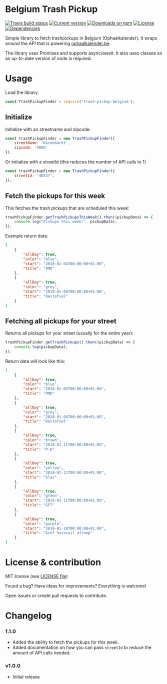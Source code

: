 # Belgium Trash Pickup
[![Travis build status](https://img.shields.io/travis/Savjee/trash-pickup-belgium.svg)](https://travis-ci.org/Savjee/trash-pickup-belgium)
[![Current version](https://img.shields.io/npm/v/trash-pickup-belgium.svg)](https://www.npmjs.com/package/trash-pickup-belgium)
[![Downloads on npm](https://img.shields.io/npm/dt/trash-pickup-belgium.svg)](https://www.npmjs.com/package/trash-pickup-belgium)
[![License](https://img.shields.io/npm/l/trash-pickup-belgium.svg)](/LICENSE)
[![Dependencies](https://img.shields.io/david/savjee/trash-pickup-belgium.svg)](https://www.npmjs.com/package/trash-pickup-belgium)



Simple library to fetch trashpickups in Belgium (Ophaalkalender). It wraps around the API that is powering [ophaalkalender.be](http://www.ophaalkalender.be).

The library uses Promises and supports async/await. It also uses classes so an up-to-date version of node is required.

# Usage
Load the library:
```javascript
const TrashPickupFinder = require('trash-pickup-belgium');
```

## Initialize
Initialize with an streetname and zipcode:
```javascript
const trashPickupFinder = new TrashPickupFinder({
    streetName: 'Korenmarkt',
    zipcode: '9000'
});
```

Or initialize with a streetId (this reduces the number of API calls to 1)
```javascript
const trashPickupFinder = new TrashPickupFinder({
    streetId: '46537',
});
```

## Fetch the pickups for this week
This fetches the trash pickups that are scheduled this week:

```javascript
trashPickupFinder.getTrashPickupsThisWeek().then((pickupData) => {
    console.log("Pickups this week:", pickupData);
});
```

Example return data:

```json
[
    {
        "allDay": true,
        "color": "blue",
        "start": "2018-01-04T00:00:00+01:00",
        "title": "PMD"
    },
    {
        "allDay": true,
        "color": "grey",
        "start": "2018-01-04T00:00:00+01:00",
        "title": "Restafval"
    }
]
```


## Fetching all pickups for your street
Returns all pickups for your street (usually for the entire year):

```javascript
trashPickupFinder.getTrashPickups().then((pickupData) => {
    console.log(pickupData);
});
```

Return data will look like this:

```json
[
    {
        "allDay": true,
        "color": "blue",
        "start": "2018-01-04T00:00:00+01:00",
        "title": "PMD"
    },
    {
        "allDay": true,
        "color": "grey",
        "start": "2018-01-04T00:00:00+01:00",
        "title": "Restafval"
    },
    {
        "allDay": true,
        "color": "brown",
        "start": "2018-01-11T00:00:00+01:00",
        "title": "P-K"
    },
    {
        "allDay": true,
        "color": "yellow",
        "start": "2018-01-11T00:00:00+01:00",
        "title": "Glas"
    },
    {
        "allDay": true,
        "color": "green",
        "start": "2018-01-11T00:00:00+01:00",
        "title": "GFT"
    },
    {
        "allDay": true,
        "color": "purple",
        "start": "2018-01-18T00:00:00+01:00",
        "title": "Grof huisvuil afroep"
    }
]
```

# License & contribution
MIT license (see [LICENSE file](LICENSE))

Found a bug? Have ideas for improvements? Everything is welcome!

Open issues or create pull requests to contribute.

# Changelog

### 1.1.0
* Added the ability to fetch the pickups for this week.
* Added documentation on how you can pass `streetId` to reduce the amount of API calls needed.

### v1.0.0
* Initial release